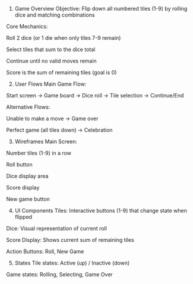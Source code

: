 1. Game Overview
Objective: Flip down all numbered tiles (1-9) by rolling dice and matching combinations

Core Mechanics:

Roll 2 dice (or 1 die when only tiles 7-9 remain)

Select tiles that sum to the dice total

Continue until no valid moves remain

Score is the sum of remaining tiles (goal is 0)

2. User Flows
Main Game Flow:

Start screen → Game board → Dice roll → Tile selection → Continue/End

Alternative Flows:

Unable to make a move → Game over

Perfect game (all tiles down) → Celebration

3. Wireframes
Main Screen:

Number tiles (1-9) in a row

Roll button

Dice display area

Score display

New game button

4. UI Components
Tiles: Interactive buttons (1-9) that change state when flipped

Dice: Visual representation of current roll

Score Display: Shows current sum of remaining tiles

Action Buttons: Roll, New Game

5. States
Tile states: Active (up) / Inactive (down)

Game states: Rolling, Selecting, Game Over